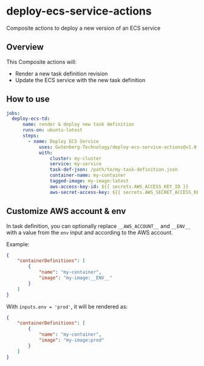 # deploy-ecs-service-actions
Composite actions to deploy a new version of an ECS service

## Overview

This Composite actions will:
- Render a new task definition revision
- Update the ECS service with the new task definition

## How to use

```yaml
jobs:
  deploy-ecs-td:
      name: render & deploy new task definition
      runs-on: ubuntu-latest
      steps:
        - name: Deploy ECS Service
            uses: Gutenberg-Technology/deploy-ecs-service-actions@v1.0.0
            with:
                cluster: my-cluster
                service: my-service
                task-def-json: /path/to/my-task-definition.json
                container-name: my-container
                tagged-image: my-image:latest
                aws-access-key-id: ${{ secrets.AWS_ACCESS_KEY_ID }}
                aws-secret-access-key: ${{ secrets.AWS_SECRET_ACCESS_KEY }}
```

## Customize AWS account & env

In task definition, you can optionally replace `__AWS_ACCOUNT__` and `__ENV__` with a value from the `env` input and according to the AWS account.

Example:
```json
{
    "containerDefinitions": [
        {
            "name": "my-container",
            "image": "my-image:__ENV__"
        }
    ]
}
```

With `inputs.env = 'prod'`, it will be rendered as:

```json
{
    "containerDefinitions": [
        {
            "name": "my-container",
            "image": "my-image:prod"
        }
    ]
}
```